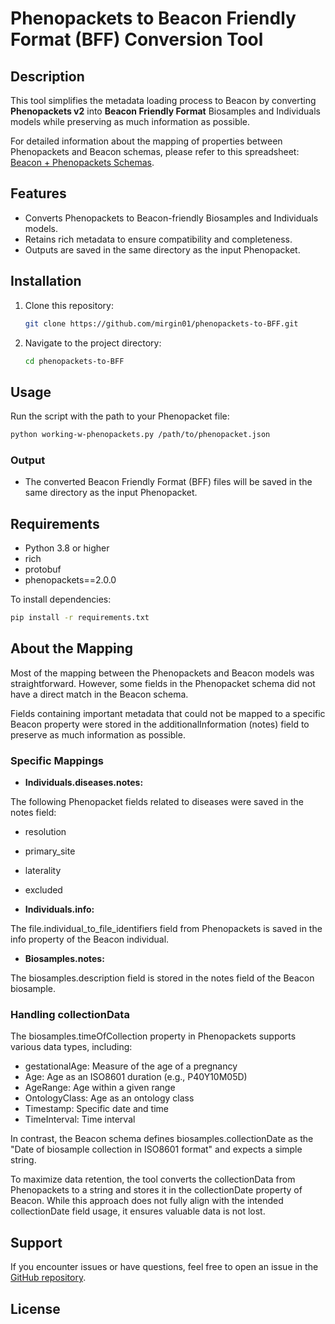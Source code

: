 # Phenopackets to Beacon Friendly Format (BFF) Conversion Tool

## Description

This tool simplifies the metadata loading process to Beacon by converting **Phenopackets v2** into **Beacon Friendly 
Format** Biosamples and Individuals models while preserving as much information as possible.

For detailed information about the mapping of properties between Phenopackets and Beacon schemas, please refer to this spreadsheet: [Beacon + Phenopackets Schemas](https://docs.google.com/spreadsheets/d/1DfkV5BwXzOggDl53-ofi7obnHT4O7J-rtUrnhZH2BiE/edit?gid=474476020#gid=474476020).

## Features
- Converts Phenopackets to Beacon-friendly Biosamples and Individuals models.
- Retains rich metadata to ensure compatibility and completeness.
- Outputs are saved in the same directory as the input Phenopacket.

## Installation

1. Clone this repository:

   ```bash
   git clone https://github.com/mirgin01/phenopackets-to-BFF.git
   ```

2. Navigate to the project directory:

   ```bash
   cd phenopackets-to-BFF
   ```

## Usage

Run the script with the path to your Phenopacket file:

```bash
python working-w-phenopackets.py /path/to/phenopacket.json
```

### Output
- The converted Beacon Friendly Format (BFF) files will be saved in the same directory as the input Phenopacket.

## Requirements

- Python 3.8 or higher
- rich
- protobuf
- phenopackets==2.0.0

To install dependencies:

```bash
pip install -r requirements.txt
```

## About the Mapping

Most of the mapping between the Phenopackets and Beacon models was straightforward. However, some fields in the Phenopacket schema did not have a direct match in the Beacon schema.

Fields containing important metadata that could not be mapped to a specific Beacon property were stored in the additionalInformation (notes) field to preserve as much information as possible.

### Specific Mappings

- **Individuals.diseases.notes:**

The following Phenopacket fields related to diseases were saved in the notes field:
- resolution
- primary_site
- laterality
- excluded


- **Individuals.info:**

The file.individual_to_file_identifiers field from Phenopackets is saved in the info property of the Beacon individual.

- **Biosamples.notes:**

The biosamples.description field is stored in the notes field of the Beacon biosample.

### Handling collectionData

The biosamples.timeOfCollection property in Phenopackets supports various data types, including:

- gestationalAge: Measure of the age of a pregnancy
- Age: Age as an ISO8601 duration (e.g., P40Y10M05D)
- AgeRange: Age within a given range
- OntologyClass: Age as an ontology class
- Timestamp: Specific date and time
- TimeInterval: Time interval

In contrast, the Beacon schema defines biosamples.collectionDate as the "Date of biosample collection in ISO8601 
format" and expects a simple string.

To maximize data retention, the tool converts the collectionData from Phenopackets to a string and stores it in the collectionDate property of Beacon. While this approach does not fully align with the intended collectionDate field usage, it ensures valuable data is not lost.


## Support
If you encounter issues or have questions, feel free to open an issue in the [GitHub repository](https://github.com/mirgin01/phenopackets/issues).

## License


